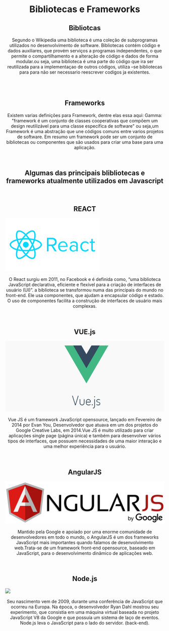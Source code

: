 <h1 align="center">Bibliotecas e Frameworks</h1>
<h2 align="center"><strong>Bibliotcas</strong></h2>
<p align="center">Segundo o Wikipedia uma biblioteca é  uma coleção de subprogramas utilizados no desenvolvimento de software. Bibliotecas contém código e dados auxiliares, que provém serviços a programas independentes, o que permite o compartilhamento e a alteração de código e dados de forma modular.ou seja, uma biblioteca é uma parte do código que ira ser reutilizada para a implementaçao de outros códigos, utiliza –se bibliotecas para para não ser necessario reescrever codigos ja existentes.</p>
<br>
<br>

<h2 align="center"><strong>Frameworks</strong></h2>
<p align="center">Existem varias definições para Framework, dentre elas  essa aqui: Gamma: "framework é um conjunto de classes cooperativas que compõem um design reutilizável para uma classe específica de software" ou seja,um Framework é uma abstração que une códigos comuns entre varios projetos de software. Em resumo um  framework pode ser um conjunto de bibliotecas ou componentes que são usados para criar uma base para uma aplicação.</p>
<br>
<h2 align="center">Algumas das principais blibliotecas e frameworks atualmente utilizados em Javascript </h2>
<br>
<h2 align="center">REACT</h2>
<img src= "img/react.png">
<p align="center">O React surgiu em 2011, no Facebook e é definida como, “uma biblioteca JavaScript declarativa, eficiente e flexível para a criação de interfaces de usuário (UI)”. a biblioteca se transformou numa das principais do mundo no front-end. Ele usa componentes, que ajudam a encapsular código e estado. O uso de componentes facilita a construção de interfaces de usuário mais complexas. </p>
<br>
<h2 align="center">VUE.js</h2>
<img src= "img/vue.png">
<br>
<p align="center">Vue JS é um framework JavaScript opensource, lançado em Fevereiro de 2014 por Evan You, Desenvolvedor que atuava em um dos projetos do Google Creative Labs, em 2014.Vue JS é muito utilizado para criar aplicações single page (página única) e também para desenvolver vários tipos de interfaces, que possuem necessidades de uma maior interação e uma melhor experiência para o usuário. </p>
<br>
<h2 align="center">AngularJS</h2>
<img src= "img/Angularjs.png">
<p align="center">Mantido pela Google e apoiado por uma enorme comunidade de desenvolvedores em todo o mundo, o AngularJS é um dos frameworks JavaScript mais importantes quando falamos de desenvolvimento web.Trata-se de um framework front-end opensource, baseado em JavaScript, para o desenvolvimento dinâmico de aplicações web. </p>
<br>
<h2 align="center">Node.js</h2>
<img src= "node.jpg">
<p align="center">Seu nascimento vem de 2009, durante uma conferência de JavaScript que ocorreu na Europa. Na época, o desenvolvedor Ryan Dahl mostrou seu experimento, que consistia em uma máquina virtual baseada no projeto JavaScript V8 da Google e que possuía um sistema de laço de eventos.   Node.js leva o JavaScript para o lado do servidor. (back-end). </p>









